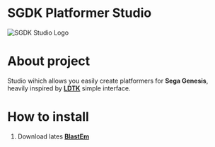 # SGDK Platformer Studio

![SGDK Studio Logo](https://github.com/bolon667/SGDK_OneScreenPlatformerStudio/blob/main/readMe/sgdk_studio_github_pic2.png)

# About project

Studio wihich allows you easily create platformers for **Sega Genesis**, heavily inspired by **[LDTK](https://ldtk.io/)** simple interface.

# How to install

1. Download lates **[BlastEm](https://www.retrodev.com/blastem/)**
